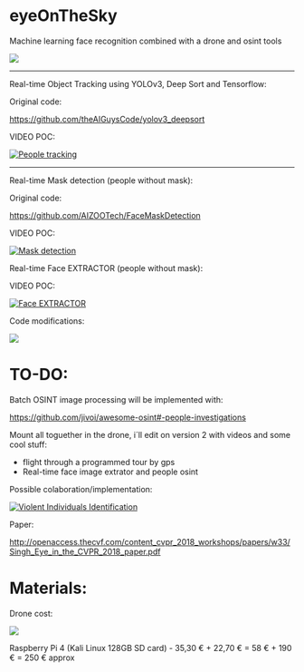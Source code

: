 # eyeOnTheSky
Machine learning face recognition combined with a drone and osint tools


![](https://github.com/pollonegro/eyeOnTheSky/blob/master/img/eyeMain.png)

--------------------------------------------------------------------------

Real-time Object Tracking using YOLOv3, Deep Sort and Tensorflow:

Original code:

https://github.com/theAIGuysCode/yolov3_deepsort

VIDEO POC:

[![People tracking](https://github.com/pollonegro/eyeOnTheSky/blob/master/img/peopleTrackingCam.png)](https://youtu.be/rCGjMSHFTc8)

--------------------------------------------------------------------------

Real-time Mask detection (people without mask):

Original code:

https://github.com/AIZOOTech/FaceMaskDetection

VIDEO POC:

[![Mask detection](https://github.com/pollonegro/eyeOnTheSky/blob/master/img/maskDetection.png)](https://youtu.be/66Fv1ektkdU)


Real-time Face EXTRACTOR (people without mask):

VIDEO POC:

[![Face EXTRACTOR](https://github.com/pollonegro/eyeOnTheSky/blob/master/img/faceExtractor.png)](https://youtu.be/x_xdU8HvUVg)

Code modifications:

![](https://github.com/pollonegro/eyeOnTheSky/blob/master/img/face%20extractor%20modifications.png)


# TO-DO:

Batch OSINT image processing will be implemented with:

https://github.com/jivoi/awesome-osint#-people-investigations

Mount all toguether in the drone, i´ll edit on version 2 with videos and some cool stuff:

- flight through a programmed tour by gps
- Real-time face image extrator and people osint

Possible colaboration/implementation:

[![Violent Individuals Identification](https://github.com/pollonegro/eyeOnTheSky/blob/master/img/violentIdentification.png)](https://www.youtube.com/watch?v=zYypJPJipYc)

Paper:

http://openaccess.thecvf.com/content_cvpr_2018_workshops/papers/w33/Singh_Eye_in_the_CVPR_2018_paper.pdf

# Materials:

Drone cost:

![](https://github.com/pollonegro/eyeOnTheSky/blob/master/img/tyroCost.png)

Raspberry Pi 4 (Kali Linux 128GB SD card) - 35,30 € + 22,70 € = 58 € + 190 € = 250 € approx
